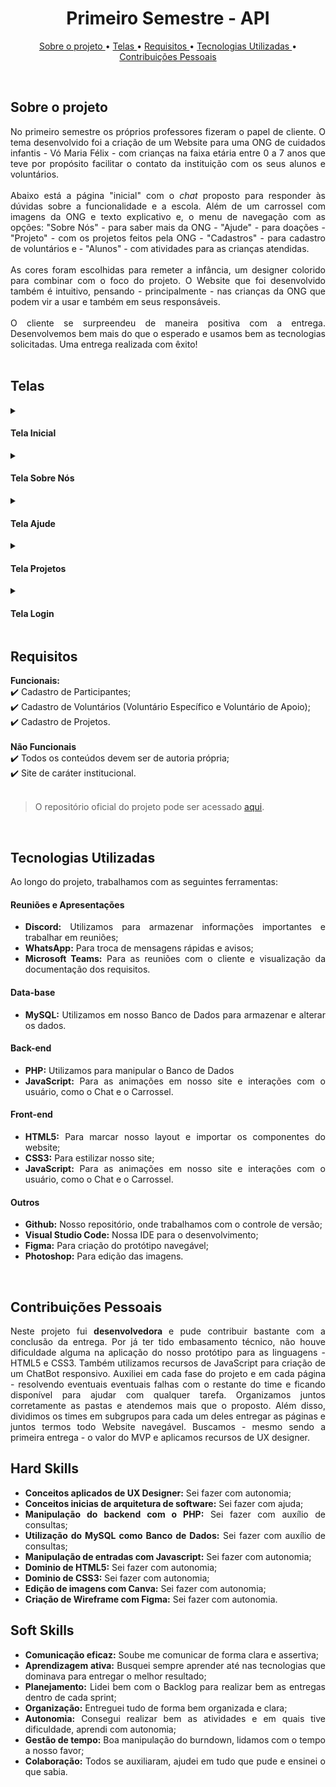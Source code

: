 <h1 align="center"> Primeiro Semestre - API </h1>
<p align="center">
  <a href ="#sobre-o-projeto"> Sobre o projeto  </a>  • 
  <a href ="#telas"> Telas </a>  • 
  <a href ="#requisitos"> Requisitos </a>  • 
  <a href ="#tecnologias-utilizadas"> Tecnologias Utilizadas </a>  •
  <a href ="#contribuições-pessoais"> Contribuições Pessoais </a>  
</p>

<br>

## Sobre o projeto 

<div align="justify">
No primeiro semestre os próprios professores fizeram o papel de cliente. O tema desenvolvido foi a criação de um Website para uma ONG de cuidados infantis - Vó Maria Félix - com crianças na faixa etária entre 0 a 7 anos que teve por propósito facilitar o contato da instituição com os seus alunos e voluntários. 
<br><br>
Abaixo está a página "inicial" com o <i>chat</i> proposto para responder às dúvidas sobre a funcionalidade e a escola. Além de um carrossel com imagens da ONG e texto explicativo e, o menu de navegação com as opções: "Sobre Nós" - para saber mais da ONG - "Ajude" - para doações - "Projeto" - com os projetos feitos pela ONG -  "Cadastros" - para cadastro de voluntários e -  "Alunos" - com atividades para as crianças atendidas.
<br><br>
As cores foram escolhidas para remeter a infância, um designer colorido para combinar com o foco do projeto. O Website que foi desenvolvido também é intuitivo, pensando - principalmente - nas crianças da ONG que podem vir a usar e também em seus responsáveis. 
<br><br>
O cliente se surpreendeu de maneira positiva com a entrega. Desenvolvemos bem mais do que o esperado e usamos bem as tecnologias solicitadas. Uma entrega realizada com êxito!
<div><br>


## Telas

<!-- Inicial -->
 <details>
  <summary>
   <h4 align="left">Tela Inicial</h4>  
  </summary>
 <img src="https://cdn.discordapp.com/attachments/901303352883822635/1087750138648350730/image.png" width="600" height="350"> 
  <br>
    Optamos pela escolha do layout da <b> Tela Inicial </b> com 3 colunas. A principal com um carrossel, a segunda coluna com eventos e a outra com as notícias da ONG. Também desenvolvemos um chat para tirar dúvidas afim de proporcionar uma melhor experiência ao usuário e garantir que as informações mais importantes da organização estivessem acessíveis de forma fácil e intuitiva. <br><br>

  Além disso, o chat de dúvidas oferece uma maneira fácil para os usuários entrarem em contato com a ONG para aumentar o engajamento do usuário e a construir uma relação mais próxima com o público.
  
  </details>


<!-- Sobre Nós -->
  <details>
  <summary>
   <h4 align="left">Tela Sobre Nós</h4>  
  </summary>
    <img src="https://cdn.discordapp.com/attachments/901303352883822635/1092815961708560535/image.png" width="600" height="300"> 
  
A tela <b> Sobre Nós </b> foi criada com o propósito de informar os usuários sobre a história da ONG, seu propósito e sua transparência em relação às suas atividades e financiamentos. Através dessa tela, os usuários podem conhecer mais sobre a organização e entender seus objetivos e valores, o que ajuda a construir uma relação de confiança com o público. <br>

Além disso, enfatizamos a transparência da ONG em relação às suas atividades e financiamentos, a fim de transmitir uma imagem de credibilidade e confiança para os usuários. Por isso, a tela "Sobre Nós" foi desenvolvida de forma clara e objetiva, com informações relevantes e de fácil acesso para os usuários, permitindo que eles conheçam a fundo a organização e sua missão com imagens para tornar tudo mais claro em uma coluna única.
  
  </details>

  <!-- Ajude -->
  
  <details>
  <summary>
   <h4 align="left">Tela Ajude</h4>  
  </summary>
  <img src="https://cdn.discordapp.com/attachments/901303352883822635/1092816251589509250/image.png" width="600" height="300"> 
  
Na tela <b> Ajude </b> criamos um lugar dedicado para a realização de doações. Nós sabemos que muitos usuários podem estar interessados em ajudar a ONG de alguma forma, e por isso, quisemos tornar esse processo o mais simples e fácil possível. <br>

Nessa tela, os usuários podem encontrar informações sobre como fazer doações e também uma área para preencher seus dados e efetivar a doação. Com essa tela, esperamos incentivar mais pessoas a contribuírem com a ONG e tornar o processo de doação mais acessível para todos em uma coluna única.
  
  </details>

  <details>
     <!-- Projeto -->
  <summary>
   <h4 align="left">Tela Projetos</h4>  
  </summary>
  <img src="https://cdn.discordapp.com/attachments/901303352883822635/1092816725780742164/image.png" width="600" height="300"> 
  
Para a tela <b> Projetos </b>, optamos por apresentar uma visualização clara e organizada de todos os projetos realizados pela ONG. Cada projeto possui uma foto e uma descrição detalhada, permitindo que o usuário entenda facilmente o que cada projeto representa e como ele pode contribuir.

Além disso, adicionamos uma aba de busca para tornar mais fácil para os usuários encontrar projetos específicos que possam ser de seu interesse. Dessa forma, garantimos que o usuário possa explorar facilmente a variedade de projetos realizados pela ONG e encontrar maneiras de se envolver e contribuir para a causa em uma coluna única.
  </details>

   
   
  <details>
      <!-- login -->
  <summary>
   <h4 align="left">Tela Login</h4>  
  </summary>
  <img src="https://cdn.discordapp.com/attachments/901303352883822635/1092817183568035860/image.png" width="600" height="300"> 
  
A tela <b> Login </b> foi criada para permitir a autenticação de usuários Admin, que tivessem acesso privilegiado para editar as informações postadas na plataforma. Além disso, essa tela também foi desenvolvida também para os alunos que puderam acessar materiais de auxílio e outras informações relevantes. <br>

Essa tela foi fundamental para garantir que apenas usuários autorizados tenham acesso às informações e recursos da plataforma, além de permitir uma melhor organização e gerenciamento dos conteúdos postados pela ONG. Foi pensada também em fornecer as informações na tela de maneira intuitiva para uma melhor experiência ao usuário.
  
  </details>


## Requisitos 

**Funcionais:**<br>
✔️ Cadastro de Participantes;<br>
✔️ Cadastro de Voluntários (Voluntário Específico e Voluntário de Apoio);<br>
✔️ Cadastro de Projetos.<br>
<br>
**Não Funcionais**<br>
✔️ Todos os conteúdos devem ser de autoria própria;<br>
✔️ Site de caráter institucional.<br>
<br>
> O repositório oficial do projeto pode ser acessado [aqui](https://github.com/DeskwarePI/API-VoMariaFelix).

<br>

## Tecnologias Utilizadas
Ao longo do projeto, trabalhamos com as seguintes ferramentas:
<br>
   <h4 align="left">Reuniões e Apresentações</h4> 
   
  - **Discord:** Utilizamos para armazenar informações importantes e trabalhar em reuniões; <br> 
  - **WhatsApp:** Para troca de mensagens rápidas e avisos; <br> 
  - **Microsoft Teams:** Para as reuniões com o cliente e visualização da documentação dos requisitos.
 
   <h4 align="left">Data-base</h4>  
 
   - **MySQL:** Utilizamos em nosso Banco de Dados para armazenar e alterar os dados. 

   <h4 align="left">Back-end </h4>  
  
  - **PHP:** Utilizamos para manipular o Banco de Dados
  - **JavaScript:** Para as animações em nosso site e interações com o usuário, como o Chat e o Carrossel.
  
   <h4 align="left">Front-end </h4>  
 
  - **HTML5:** Para marcar nosso layout e importar os componentes do website; 
  - **CSS3:** Para estilizar nosso site;
  - **JavaScript:** Para as animações em nosso site e interações com o usuário, como o Chat e o Carrossel.
  
   <h4 align="left">Outros</h4>  
 
  - **Github:** Nosso repositório, onde trabalhamos com o controle de versão;
  - **Visual Studio Code:** Nossa IDE para o desenvolvimento;
  - **Figma:** Para criação do protótipo navegável;
  - **Photoshop:** Para edição das imagens.
<br>

## Contribuições Pessoais
<div align="justify">
Neste projeto fui <b>desenvolvedora </b> e pude contribuir bastante com a conclusão da entrega. Por já ter tido embasamento técnico, não houve dificuldade alguma na aplicação do nosso protótipo para as linguagens - HTML5 e CSS3. Também utilizamos recursos de JavaScript para criação de um ChatBot responsivo. Auxiliei em cada fase do projeto e em cada página - resolvendo eventuais eventuais falhas com o restante do time e ficando disponível para ajudar com qualquer tarefa. Organizamos juntos corretamente as pastas e atendemos mais que o proposto. Além disso, dividimos os times em subgrupos para cada um deles entregar as páginas e juntos termos todo Website navegável. Buscamos - mesmo sendo a primeira entrega - o valor do MVP e aplicamos recursos de UX designer.
<div>

## Hard Skills
- **Conceitos aplicados de UX Designer:** Sei fazer com autonomia;<br>
- **Conceitos inicias de arquitetura de software:** Sei fazer com ajuda; <br>
- **Manipulação do backend com o PHP:** Sei fazer com auxílio de consultas; <br>
- **Utilização do MySQL como Banco de Dados:** Sei fazer com auxílio de consultas; <br>
- **Manipulação de entradas com Javascript:** Sei fazer com autonomia; <br>
- **Dominio de HTML5:** Sei fazer com autonomia; <br>
- **Dominio de CSS3:** Sei fazer com autonomia; <br>
- **Edição de imagens com Canva:** Sei fazer com autonomia; <br>
- **Criação de Wireframe com Figma:** Sei fazer com autonomia. <br>

## Soft Skills
 - **Comunicação eficaz:** Soube me comunicar de forma clara e assertiva; <br>
 - **Aprendizagem ativa:** Busquei sempre aprender até nas tecnologias que dominava para entregar o melhor resultado; <br>
 - **Planejamento:** Lidei bem com o Backlog para realizar bem as entregas dentro de cada sprint; <br>
 - **Organização:** Entreguei tudo de forma bem organizada e clara; <br>
 - **Autonomia:** Consegui realizar bem as atividades e em quais tive dificuldade, aprendi com autonomia; <br>
 - **Gestão de tempo:** Boa manipulação do burndown, lidamos com o tempo a nosso favor; <br>
 - **Colaboração:** Todos se auxiliaram, ajudei em tudo que pude e ensinei o que sabia. <br>
 
